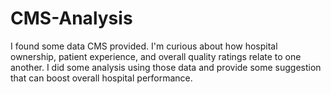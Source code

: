 # CMS-Analysis
I found some data CMS provided. I'm curious about how hospital ownership, patient experience, and overall quality ratings relate to one another. I did some analysis using those data and provide some suggestion that can boost overall hospital performance.  
